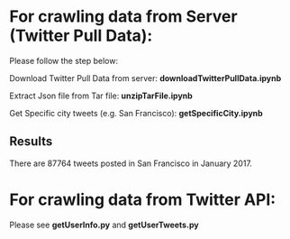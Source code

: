 # For crawling data from Server (Twitter Pull Data):
Please follow the step below:

Download Twitter Pull Data from server: **downloadTwitterPullData.ipynb**

Extract Json file from Tar file: **unzipTarFile.ipynb**

Get Specific city tweets (e.g. San Francisco): **getSpecificCity.ipynb**

## Results
There are 87764 tweets posted in San Francisco in January 2017.


# For crawling data from Twitter API:
Please see **getUserInfo.py** and **getUserTweets.py**
